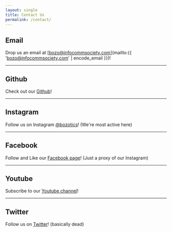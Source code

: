 ```yaml
---
layout: single
title: Contact Us
permalink: /contact/
---
```


## Email

Drop us an email at [bozo@infocommsociety.com](mailto:{{ 'bozo@infocommsociety.com' | encode_email }})!

---

## Github

Check out our [Github](https://github.com/bozotics)!

---

## Instagram

Follow us on Instagram [@bozotics](https://instagram.com/bozotics)! (We're most active here)

<!-- LightWidget WIDGET 
<script src="https://cdn.lightwidget.com/widgets/lightwidget.js"></script><iframe src="//lightwidget.com/widgets/db7e94dcf60f5959a9ccc9a74743bf6b.html" scrolling="no" allowtransparency="true" class="lightwidget-widget" style="width:100%;border:0;overflow:hidden;"></iframe>
Need premium version to run on https 
-->

---

## Facebook

Follow and Like our [Facebook page](https://facebook.com/Bozotics-113608380186713)! (Just a proxy of our Instagram)

---

## Youtube

Subscribe to our [Youtube channel](https://www.youtube.com/channel/UC_yUYNCAsSCAqj3rdIPPRXg)!

---

## Twitter

Follow us on [Twitter](https://twitter.com/bozotics)! (basically dead)

<!-- 
<a class="twitter-timeline" href="https://twitter.com/bozotics?ref_src=twsrc%5Etfw">Tweets by bozotics</a> <script async="" src="https://platform.twitter.com/widgets.js" charset="utf-8"></script>
<style>
    .twitter-timeline {
        min-width: 6rem !important;
        min-height: 8rem !important;
    }
</style>
Commenting this out since theres just this twitter feed left thats kinda user friendly but its empty
-->
